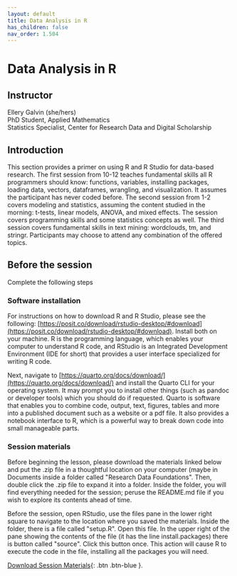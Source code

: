 ```yaml
---
layout: default
title: Data Analysis in R
has_children: false
nav_order: 1.504
---
```


# Data Analysis in R

## Instructor

Ellery Galvin (she/hers)\
PhD Student, Applied Mathematics\
Statistics Specialist, Center for Research Data and Digital Scholarship  

## Introduction

This section provides a primer on using R and R Studio for data-based research.  The first session from 10-12 teaches fundamental skills all R programmers should know: functions, variables, installing packages, loading data, vectors, dataframes, wrangling, and visualization.  It assumes the participant has never coded before.  The second session from 1-2 covers modeling and statistics, assuming the content studied in the morning: t-tests, linear models, ANOVA, and mixed effects.  The session covers programming skills and some statistics concepts as well.  The third session covers fundamental skills in text mining: wordclouds, tm, and stringr.  Participants may choose to attend any combination of the offered topics.

## Before the session

Complete the following steps

### Software installation

For instructions on how to download R and R Studio, please see the following: [https://posit.co/download/rstudio-desktop/#download](https://posit.co/download/rstudio-desktop/#download).   Install both on your machine.  R is the programming language, which enables your computer to understand R code, and RStudio is an Integrated Development Environment (IDE for short) that provides a user interface specialized for writing R code.

Next, navigate to [https://quarto.org/docs/download/](https://quarto.org/docs/download/) and install the Quarto CLI for your operating system.  It may prompt you to install other things (such as pandoc or developer tools) which you should do if requested.  Quarto is software that enables you to combine code, output, text, figures, tables and more into a published document such as a website or a pdf file.  It also provides a notebook interface to R, which is a powerful way to break down code into small manageable parts.

### Session materials
Before beginning the lesson, please download the materials linked below and put the .zip file in a thoughtful location on your computer (maybe in Documents inside a folder called "Research Data Foundations".  Then, double click the .zip file to expand it into a folder.  Inside the folder, you will find everything needed for the session; peruse the README.md file if you wish to explore its contents ahead of time.

Before the session, open RStudio, use the files pane in the lower right square to navigate to the location where you saved the materials.  Inside the folder, there is a file called "setup.R".  Open this file.  In the upper right of the pane showing the contents of the file (it has the line install.packages) there is button called "source".  Click this button once.  This action will cause R to execute the code in the file, installing all the packages you will need.

[Download Session Materials]([https://osf.io/qmren/files/osfstorage/677d526fd561c8e39dd10ae4){: .btn .btn-blue }. 
